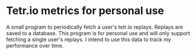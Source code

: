 # Tetr.io metrics for personal use

A small program to periodically fetch a user's tetr.io replays. Replays are
saved to a database. This program is for personal use and will only support
fetching a single user's replays. I intend to use this data to track my
performance over time.

